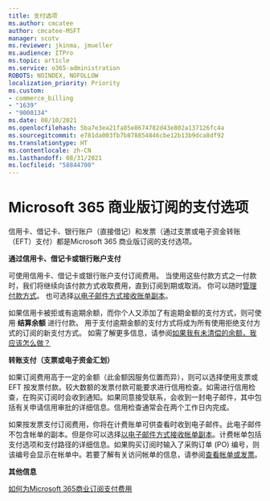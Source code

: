 ```yaml
---
title: 支付选项
ms.author: cmcatee
author: cmcatee-MSFT
manager: scotv
ms.reviewer: jkinma, jmueller
ms.audience: ITPro
ms.topic: article
ms.service: o365-administration
ROBOTS: NOINDEX, NOFOLLOW
localization_priority: Priority
ms.custom:
- commerce_billing
- "1639"
- "9000134"
ms.date: 08/10/2021
ms.openlocfilehash: 5ba7e3ea21fa85e8674782d43e802a137126fc4a
ms.sourcegitcommit: e781da003fb7b878854846cbe12b13b9dca8df92
ms.translationtype: HT
ms.contentlocale: zh-CN
ms.lasthandoff: 08/31/2021
ms.locfileid: "58844700"
---
```

# <a name="payment-options-for-microsoft-365-for-business-subscriptions"></a>Microsoft 365 商业版订阅的支付选项
  
信用卡、借记卡、银行账户（直接借记）和发票（通过支票或电子资金转账（EFT）支付）都是Microsoft 365 商业版订阅的支付选项。
  
**通过信用卡、借记卡或银行账户支付**
  
可使用信用卡、借记卡或银行账户支付订阅费用。 当使用这些付款方式之一付款时，我们将继续向该付款方式收取费用，直到订阅到期或取消。 你可以随时[管理付款方式](https://docs.microsoft.com/microsoft-365/commerce/billing-and-payments/manage-payment-methods)。 也可选择[以电子邮件方式接收账单副本](https://docs.microsoft.com/microsoft-365/commerce/billing-and-payments/view-your-bill-or-invoice#receive-a-copy-of-your-billing-statement-in-email)。

如果信用卡被拒或有逾期余额，而你个人又添加了有逾期金额的支付方式，则可使用 **结算余额** 进行付款。 用于支付逾期金额的支付方式将成为所有使用拒绝支付方式的订阅的新支付方式。 如需了解更多信息，请参阅[如果我有未清偿的余额，我应该怎么做？](https://docs.microsoft.com/microsoft-365/commerce/billing-and-payments/pay-for-your-subscription#what-if-i-have-an-outstanding-balance)

**转账支付（支票或电子资金汇划）**
  
如果订阅费用高于一定的金额（此金额因服务位置而异），则可以选择使用支票或 EFT 按发票付款。较大数额的发票付款可能要求进行信用检查。如需进行信用检查，在购买订阅时会收到通知。如果同意接受联系，会收到一封电子邮件，其中包括有关申请信用审批的详细信息。信用检查通常会在两个工作日内完成。

如果按发票支付订阅费用，你将在计费账单可供查看时收到电子邮件。此电子邮件不包含帐单的副本。但是你可以选择[以电子邮件方式接收帐单副本](https://docs.microsoft.com/microsoft-365/commerce/billing-and-payments/view-your-bill-or-invoice#receive-a-copy-of-your-billing-statement-in-email)。计费帐单包括支付选项和支付路径的详细信息。如果购买订阅时输入了采购订单 (PO) 编号，则该编号会显示在帐单中。若要了解有关访问帐单的信息，请参阅[查看帐单或发票](https://docs.microsoft.com/microsoft-365/commerce/billing-and-payments/view-your-bill-or-invoice)。
  
**其他信息**
  
[ 如何为Microsoft 365商业订阅支付费用](https://docs.microsoft.com/microsoft-365/commerce/billing-and-payments/pay-for-your-subscription)